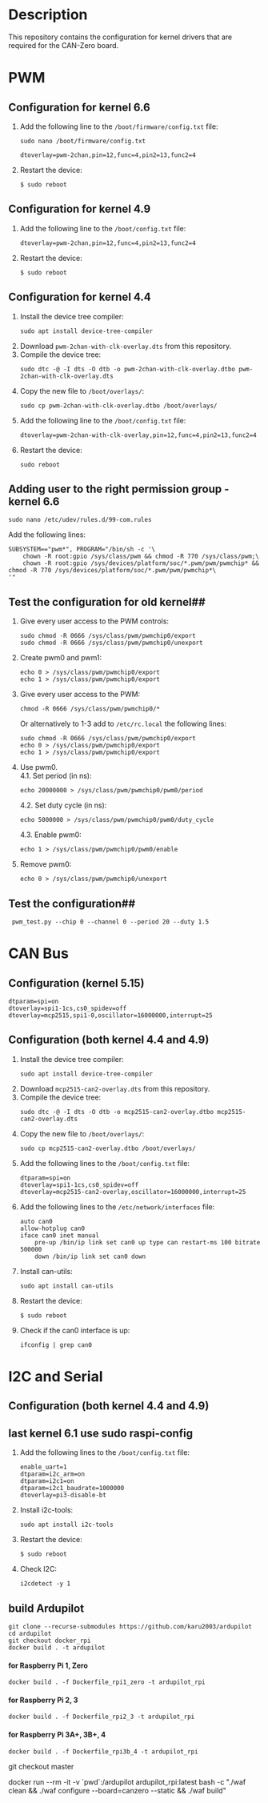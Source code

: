 # Description #

This repository contains the configuration for kernel drivers that are required for the CAN-Zero board.

# PWM #

## Configuration for kernel 6.6 ##

1. Add the following line to the `/boot/firmware/config.txt` file:
    ```
    sudo nano /boot/firmware/config.txt
    ```
    ```
    dtoverlay=pwm-2chan,pin=12,func=4,pin2=13,func2=4
    ```
2. Restart the device:
    ```
    $ sudo reboot
    ```

## Configuration for kernel 4.9 ##

1. Add the following line to the `/boot/config.txt` file:
    ```
    dtoverlay=pwm-2chan,pin=12,func=4,pin2=13,func2=4
    ```
2. Restart the device:
    ```
    $ sudo reboot
    ```
    
## Configuration for kernel 4.4 ##

1. Install the device tree compiler:
    ```
    sudo apt install device-tree-compiler
    ```
2. Download `pwm-2chan-with-clk-overlay.dts` from this repository.
3. Compile the device tree:
    ```
    sudo dtc -@ -I dts -O dtb -o pwm-2chan-with-clk-overlay.dtbo pwm-2chan-with-clk-overlay.dts
    ```
4. Copy the new file to `/boot/overlays/`:
    ```
    sudo cp pwm-2chan-with-clk-overlay.dtbo /boot/overlays/
    ```
5. Add the following line to the `/boot/config.txt` file:
    ```
    dtoverlay=pwm-2chan-with-clk-overlay,pin=12,func=4,pin2=13,func2=4
    ```
6. Restart the device:
    ```
    sudo reboot
    ```
    
## Adding user to the right permission group - kernel 6.6

    sudo nano /etc/udev/rules.d/99-com.rules

    
Add the following lines:
    

    SUBSYSTEM=="pwm*", PROGRAM="/bin/sh -c '\
        chown -R root:gpio /sys/class/pwm && chmod -R 770 /sys/class/pwm;\
        chown -R root:gpio /sys/devices/platform/soc/*.pwm/pwm/pwmchip* && chmod -R 770 /sys/devices/platform/soc/*.pwm/pwm/pwmchip*\
    '"


## Test the configuration for old kernel##

1. Give every user access to the PWM controls:
    ```
    sudo chmod -R 0666 /sys/class/pwm/pwmchip0/export
    sudo chmod -R 0666 /sys/class/pwm/pwmchip0/unexport
    ```

2. Create pwm0 and pwm1:
	```
	echo 0 > /sys/class/pwm/pwmchip0/export
	echo 1 > /sys/class/pwm/pwmchip0/export
	```

3. Give every user access to the PWM:
	```
	chmod -R 0666 /sys/class/pwm/pwmchip0/*
	```

	Or alternatively to 1-3 add to `/etc/rc.local` the following lines:
	```
	sudo chmod -R 0666 /sys/class/pwm/pwmchip0/export
	echo 0 > /sys/class/pwm/pwmchip0/export
	echo 1 > /sys/class/pwm/pwmchip0/export
	```

4. Use pwm0.\
   4.1. Set period (in ns):
     ```
     echo 20000000 > /sys/class/pwm/pwmchip0/pwm0/period
     ```
    
   4.2. Set duty cycle (in ns):
     ```
     echo 5000000 > /sys/class/pwm/pwmchip0/pwm0/duty_cycle
     ```
    
   4.3. Enable pwm0:
     ```
     echo 1 > /sys/class/pwm/pwmchip0/pwm0/enable
     ```
 5. Remove pwm0:
     ```
     echo 0 > /sys/class/pwm/pwmchip0/unexport
     ```
## Test the configuration##
     
     pwm_test.py --chip 0 --channel 0 --period 20 --duty 1.5
     

 
 # CAN Bus #
 
 ## Configuration (kernel 5.15) ##
    dtparam=spi=on 
    dtoverlay=spi1-1cs,cs0_spidev=off
    dtoverlay=mcp2515,spi1-0,oscillator=16000000,interrupt=25   
 ## Configuration (both kernel 4.4 and 4.9) ##
 
1. Install the device tree compiler:
    ```
    sudo apt install device-tree-compiler
    ```
2. Download `mcp2515-can2-overlay.dts` from this repository.
3. Compile the device tree:
    ```
    sudo dtc -@ -I dts -O dtb -o mcp2515-can2-overlay.dtbo mcp2515-can2-overlay.dts
    ```
4. Copy the new file to `/boot/overlays/`:
    ```
    sudo cp mcp2515-can2-overlay.dtbo /boot/overlays/
    ```
5. Add the following lines to the `/boot/config.txt` file:
    ```
    dtparam=spi=on
    dtoverlay=spi1-1cs,cs0_spidev=off
    dtoverlay=mcp2515-can2-overlay,oscillator=16000000,interrupt=25
    ```
6. Add the following lines to the `/etc/network/interfaces` file:
    ```
    auto can0
    allow-hotplug can0
    iface can0 inet manual
        pre-up /bin/ip link set can0 up type can restart-ms 100 bitrate 500000
        down /bin/ip link set can0 down
    ```
7. Install can-utils:
    ```
    sudo apt install can-utils
    ```
8. Restart the device:
    ```
    $ sudo reboot
    ```
9. Check if the can0 interface is up:
    ```
    ifconfig | grep can0
    ```
    
# I2C and Serial #

## Configuration (both kernel 4.4 and 4.9) ##
## last kernel 6.1 use sudo raspi-config ##

1. Add the following lines to the `/boot/config.txt` file:
    ```
    enable_uart=1
    dtparam=i2c_arm=on
	dtparam=i2c1=on
	dtparam=i2c1_baudrate=1000000
    dtoverlay=pi3-disable-bt
    ```
2. Install i2c-tools:
    ```
    sudo apt install i2c-tools
    ```
3. Restart the device:
    ```
    $ sudo reboot
    ```
4. Check I2C:
    ```
    i2cdetect -y 1
    ```

## build Ardupilot

    git clone --recurse-submodules https://github.com/karu2003/ardupilot	
    cd ardupilot	
    git checkout docker_rpi	
    docker build . -t ardupilot

#### for Raspberry Pi 1, Zero

    docker build . -f Dockerfile_rpi1_zero -t ardupilot_rpi

#### for Raspberry Pi 2, 3

    docker build . -f Dockerfile_rpi2_3 -t ardupilot_rpi

#### for Raspberry Pi 3A+, 3B+, 4

    docker build . -f Dockerfile_rpi3b_4 -t ardupilot_rpi

git checkout master

docker run --rm -it -v \`pwd\`:/ardupilot ardupilot_rpi:latest bash -c "./waf clean && ./waf configure --board=canzero --static && ./waf build"
